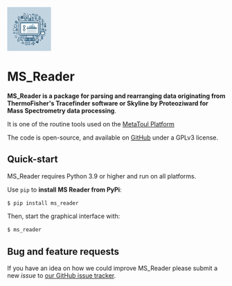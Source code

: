 <img src="_static/logo.png" alt="image" width="20%" height="auto">

# MS_Reader

**MS_Reader is a package for parsing and rearranging data originating from ThermoFisher's Tracefinder software or Skyline by Proteoziward for
Mass Spectrometry data processing**.

It is one of the routine tools used on the [MetaToul Platform](https://www6.toulouse.inrae.fr/metatoul)

The code is open-source, and available on [GitHub](https://github.com/llegregam/ms_reader) under a GPLv3 license.

## Quick-start

MS_Reader requires Python 3.9 or higher and run on all platforms.

Use `pip` to **install MS Reader from PyPi**:

```bash
$ pip install ms_reader
```

Then, start the graphical interface with:

```bash
$ ms_reader
```

## Bug and feature requests
If you have an idea on how we could improve MS_Reader please submit a new *issue*
to [our GitHub issue tracker](https://github.com/llegregam/MSReader/issues).

